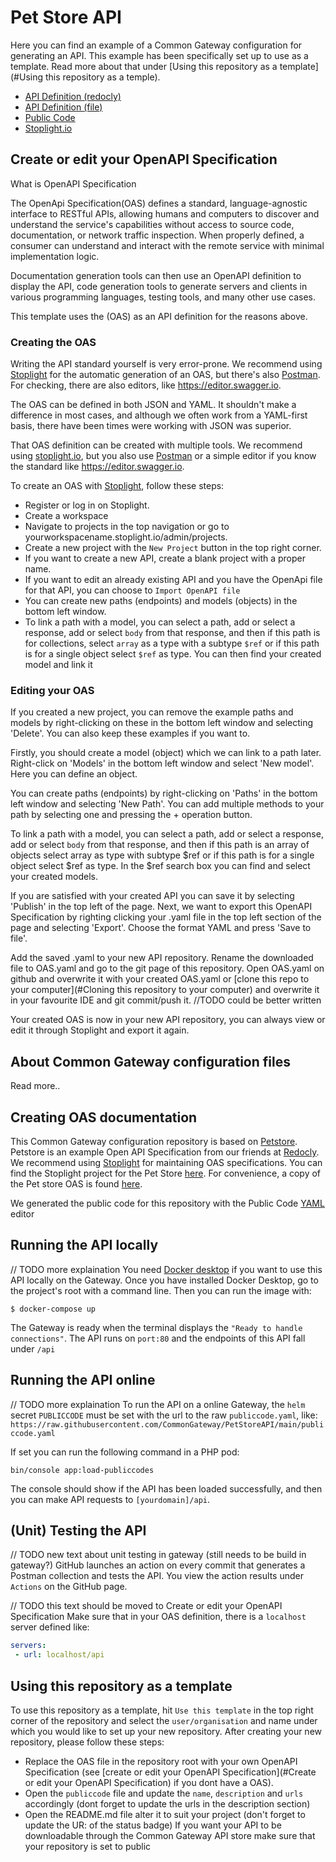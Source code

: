 # Pet Store API

Here you can find an example of a Common Gateway configuration for generating an API. This example has been specifically set up to use as a template. Read more about that under [Using this repository as a template](#Using this repository as a temple).

- [API Definition (redocly)](https://redocly.github.io/redoc/?url=https://raw.githubusercontent.com/CommonGateway/PetStore/main/OAS.yaml&nocors)
- [API Definition (file)](https://github.com/CommonGateway/PetStore/blob/main/OAS.yaml)
- [Public Code](https://github.com/CommonGateway/PetStore/blob/main/publiccode.yaml)
- [Stoplight.io]([https://conduction.stoplight.io/studio/pet-store:main?](https://conduction.stoplight.io/docs/pet-store/branches/main/ls7mp80wwy88k-swagger-petstore))

## Create or edit your OpenAPI Specification

What is OpenAPI Specification

The OpenApi Specification(OAS) defines a standard, language-agnostic interface to RESTful APIs, allowing humans and computers to discover and understand the service's capabilities without access to source code, documentation, or network traffic inspection. When properly defined, a consumer can understand and interact with the remote service with minimal implementation logic.

Documentation generation tools can then use an OpenAPI definition to display the API, code generation tools to generate servers and clients in various programming languages, testing tools, and many other use cases.

This template uses the (OAS) as an API definition for the reasons above.

### Creating the OAS

Writing the API standard yourself is very error-prone. We recommend using [Stoplight](https://stoplight.io) for the automatic generation of an OAS, but there's also [Postman](https://www.postman.com). For checking, there are also editors, like <https://editor.swagger.io>.

The OAS can be defined in both JSON and YAML. It shouldn't make a difference in most cases, and although we often work from a YAML-first basis, there have been times were working with JSON was superior.

That OAS definition can be created with multiple tools. We recommend using [stoplight.io](https://stoplight.io), but you also use [Postman](https://www.postman.com) or a simple editor if you know the standard like <https://editor.swagger.io>.

To create an OAS with [Stoplight](https://stoplight.io/), follow these steps:

- Register or log in on Stoplight.
- Create a workspace
- Navigate to projects in the top navigation or go to yourworkspacename.stoplight.io/admin/projects.
- Create a new project with the `New Project` button in the top right corner.
- If you want to create a new API, create a blank project with a proper name.
- If you want to edit an already existing API and you have the OpenApi file for that API, you can choose to `Import OpenAPI file`
- You can create new paths (endpoints) and models (objects) in the bottom left window.
- To link a path with a model, you can select a path, add or select a response, add or select `body` from that response, and then if this path is for collections, select `array` as a type with a subtype `$ref` or if this path is for a single object select `$ref` as type. You can then find your created model and link it

### Editing your OAS

If you created a new project, you can remove the example paths and models by right-clicking on these in the bottom left window and selecting 'Delete'. You can also keep these examples if you want to.

Firstly, you should create a model (object) which we can link to a path later. Right-click on 'Models' in the bottom left window and select 'New model'. Here you can define an object.

You can create paths (endpoints) by right-clicking on 'Paths' in the bottom left window and selecting 'New Path'. You can add multiple methods to your path by selecting one and pressing the + operation button.

To link a path with a model, you can select a path, add or select a response, add or select `body` from that response, and then if this path is an array of objects select array as type with subtype $ref or if this path is for a single object select $ref as type. In the $ref search box you can find and select your created models.

If you are satisfied with your created API you can save it by selecting 'Publish' in the top left of the page. Next, we want to export this OpenAPI Specification by righting clicking your .yaml file in the top left section of the page and selecting 'Export'. Choose the format YAML and press 'Save to file'.

Add the saved .yaml to your new API repository. Rename the downloaded file to OAS.yaml and go to the git page of this repository. Open OAS.yaml on github and overwrite it with your created OAS.yaml or [clone this repo to your computer](#Cloning this repository to your computer) and overwrite it in your favourite IDE and git commit/push it. //TODO could be better written

Your created OAS is now in your new API repository, you can always view or edit it through Stoplight and export it again.

## About Common Gateway configuration files

Read more..

## Creating OAS documentation

This Common Gateway configuration repository is based on [Petstore](https://redocly.github.io/redoc/). Petstore is an example Open API Specification from our friends at [Redocly](https://redocly.com/docs/). We recommend using [Stoplight](https://stoplight.io) for maintaining OAS specifications. You can find the Stoplight project for the Pet Store [here](https://conduction.stoplight.io/docs/pet-store/branches/main/ls7mp80wwy88k-swagger-petstore). For convenience, a copy of the Pet store OAS is found [here](https://github.com/CommonGateway/PetStore/blob/main/OAS.yaml).

We generated the public code for this repository with the Public Code [YAML](https://publiccode-editor.developers.italia.it/) editor

## Running the API locally

// TODO more explaination
You need [Docker desktop](https://www.docker.com/) if you want to use this API locally on the Gateway. Once you have installed Docker Desktop, go to the project's root with a command line.
Then you can run the image with:

`$ docker-compose up`

The Gateway is ready when the terminal displays the `"Ready to handle connections"`. The API runs on `port:80` and the endpoints of this API fall under `/api`

## Running the API online

// TODO more explaination
To run the API on a online Gateway, the `helm` secret `PUBLICCODE` must be set with the url to the raw `publiccode.yaml`, like:
`https://raw.githubusercontent.com/CommonGateway/PetStoreAPI/main/publiccode.yaml`

If set you can run the following command in a PHP pod:

`bin/console app:load-publiccodes`

The console should show if the API has been loaded successfully, and then you can make API requests to `[yourdomain]/api`.

## (Unit) Testing the API

// TODO new text about unit testing in gateway (still needs to be build in gateway?)
GitHub launches an action on every commit that generates a Postman collection and tests the API. You view the action results under `Actions` on the GitHub page.

// TODO this text should be moved to Create or edit your OpenAPI Specification
Make sure that in your OAS definition, there is a `localhost` server defined like:

```yaml
servers:
 - url: localhost/api
```

## Using this repository as a template

To use this repository as a template, hit `Use this template` in the top right corner of the repository and select the `user/organisation` and name under which you would like to set up your new repository. After creating your new repository, please follow these steps:

- Replace the OAS file in the repository root with your own OpenAPI Specification (see [create or edit your OpenAPI Specification](#Create or edit your OpenAPI Specification) if you dont have a OAS).
- Open the `publiccode` file and update the `name`, `description` and `urls` accordingly (dont forget to update the urls in the description section)
- Open the README.md file alter it to suit your project (don't forget to update the UR: of the status badge)
If you want your API to be downloadable through the Common Gateway API store make sure that your repository is set to public
